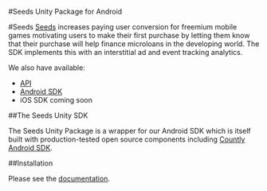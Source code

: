 #Seeds Unity Package for Android

#Seeds
[Seeds](http://www.playseeds.com) increases paying user conversion for freemium mobile games motivating users to make their first purchase by letting them know that their purchase will help finance microloans in the developing world. The SDK implements this with an interstitial ad and event tracking analytics.

We also have available:
- [API](https://github.com/therealseeds/seeds-public-api)
- [Android SDK](https://github.com/therealseeds/seeds-sdk-android)
- iOS SDK coming soon

##The Seeds Unity SDK

The Seeds Unity Package is a wrapper for our Android SDK which is itself built with production-tested open source components including [Countly Android SDK](https://github.com/Countly/seeds-sdk-android).

##Installation

Please see the [documentation](http://developers.playseeds.com/docs/unity-sdk-setup).
